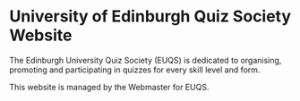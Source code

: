 # University of Edinburgh Quiz Society Website

The Edinburgh University Quiz Society (EUQS) is dedicated to organising, promoting and participating in quizzes for every skill level and form.

This website is managed by the Webmaster for EUQS.

